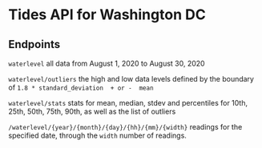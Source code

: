 # Tides API for Washington DC

## Endpoints
```waterlevel``` all data from August 1, 2020 to August 30, 2020

```waterlevel/outliers``` the high and low data levels defined by the boundary of ```1.8 * standard_deviation  + or -  mean```

```waterlevel/stats``` stats for mean, median, stdev and percentiles for 10th, 25th, 50th, 75th, 90th, as well as the list of outliers

```/waterlevel/{year}/{month}/{day}/{hh}/{mm}/{width}``` readings for the specified date, through the ```width``` number of readings.


